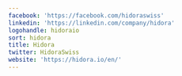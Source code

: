 ```yaml
---
facebook: 'https://facebook.com/hidoraswiss'
linkedin: 'https://linkedin.com/company/hidora'
logohandle: hidoraio
sort: hidora
title: Hidora
twitter: HidoraSwiss
website: 'https://hidora.io/en/'
---
```

